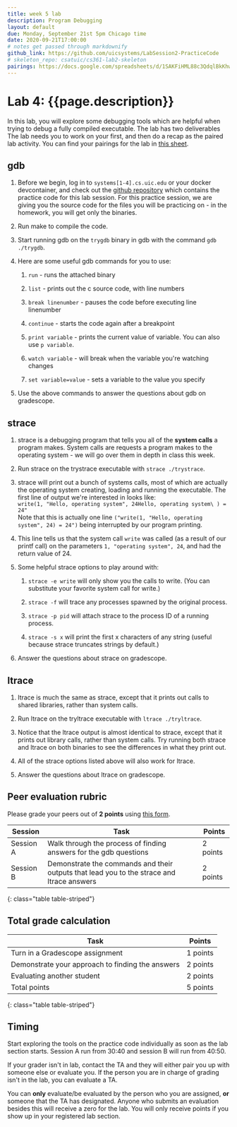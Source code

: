 ```yaml
---
title: week 5 lab
description: Program Debugging
layout: default
due: Monday, September 21st 5pm Chicago time
date: 2020-09-21T17:00:00
# notes get passed through markdownify
github_link: https://github.com/uicsystems/LabSession2-PracticeCode
# skeleton_repo: csatuic/cs361-lab2-skeleton
pairings: https://docs.google.com/spreadsheets/d/1SAKFiHML88c3QdqlBkKhwyikNp11wajp7YzKFNpXHno/
---
```


<!-- TODO: think of demonstration points -->
<!-- TODO: gradescope link -->
<!-- TODO: eval form link -->

# Lab 4: {{page.description}}
In this lab, you will explore some debugging tools which are helpful when trying to debug a fully compiled executable. 
The lab has two deliverables
The lab needs you to work on your first, and then do a recap as the paired lab activity. You can find your pairings for the lab in [this sheet]({{page.pairings}}).

## gdb

1.  Before we begin, log in to `systems[1-4].cs.uic.edu` or your docker devcontainer, and check out the [github repository]({{page.github_link}}) which contains the practice code for this lab session. For this practice session, we are giving you the source code for the files you will be practicing on - in the homework, you will get only the binaries.

2.  Run make to compile the code.

3.  Start running gdb on the `trygdb` binary in gdb with the command
    `gdb ./trygdb`.

4.  Here are some useful gdb commands for you to use:

    1.  `run` - runs the attached binary

    2.  `list` - prints out the c source code, with line numbers

    3.  `break linenumber` - pauses the code before executing line
        linenumber

    4.  `continue` - starts the code again after a breakpoint

    5.  `print variable` - prints the current value of variable. You can also use `p variable`.

    6.  `watch variable` - will break when the variable you're watching changes

    7.  `set variable=value` - sets a variable to the value you specify

5.  Use the above commands to answer the questions about gdb on
    gradescope.
<!-- <br/><br/> -->

## strace

1.  strace is a debugging program that tells you all of the **system
    calls** a program makes. System calls are requests a program makes
    to the operating system - we will go over them in depth in class
    this week.

2.  Run strace on the trystrace executable with `strace ./trystrace`.

3.  strace will print out a bunch of systems calls, most of which are
    actually the operating system creating, loading and running the
    executable. The first line of output we're interested in looks like:\
    `write(1, "Hello, operating system", 24Hello, operating system\
    ) = 24"`\
    Note that this is actually one line `("write(1, "Hello, operating
    system", 24) = 24")` being interrupted by our program printing.

4.  This line tells us that the system call `write` was called (as a
    result of our printf call) on the parameters `1, "operating system",
    24`, and had the return value of 24.

5.  Some helpful strace options to play around with:

    1.  `strace -e write` will only show you the calls to write. (You
        can substitute your favorite system call for write.)

    2.  `strace -f` will trace any processes spawned by the original
        process.

    3.  `strace -p pid` will attach strace to the process ID of a
        running process.

    4.  `strace -s x` will print the first x characters of any string
        (useful because strace truncates strings by default.)

6.  Answer the questions about strace on gradescope.

## ltrace

1.  ltrace is much the same as strace, except that it prints out calls
    to shared libraries, rather than system calls.

2.  Run ltrace on the tryltrace executable with `ltrace ./tryltrace`.

3.  Notice that the ltrace output is almost identical to strace, except that it prints out library calls, rather than system calls. Try running both strace and ltrace on both binaries to see the differences in what they print out.

4.  All of the strace options listed above will also work for ltrace.

5.  Answer the questions about ltrace on gradescope.

<!-- 6.  You should now be able to find the secret codes for binaries 0-3 in homework 2. We will go over what you need for binary 4 next week. -->

## Peer evaluation rubric

Please grade your peers out of **2 points** using [this form]({{site.eval_link}}).

| Session | Task | Points |
|---|---|---|
| Session A | Walk through the process of finding answers for the gdb questions | 2 points |
| Session B | Demonstrate the commands and their outputs that lead you to the strace and ltrace answers | 2 points |
{: class="table table-striped"}

## Total grade calculation

| Task | Points |
|---|---|
| Turn in a Gradescope assignment | 1 points |
| Demonstrate your approach to finding the answers | 2 points |
| Evaluating another student | 2 points |
| Total points | 5 points |
{: class="table table-striped"}

## Timing 

Start exploring the tools on the practice code individually as soon as the lab section starts. Session A run from 30:40 and session B will run from 40:50. 

If your grader isn't in lab, contact the TA and they will either pair you up with someone else or evaluate you. If the person you are in charge of grading isn't in the lab, you can evaluate a TA.

You can **only** evaluate/be evaluated by the person who you are assigned, **or** someone that the TA has designated. Anyone who submits an evaluation besides this will receive a zero for the lab. You will only receive points if you show up in your registered lab section.
